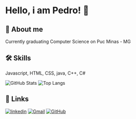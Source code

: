 # Hello, i am Pedro! 👋


## 🚀 About me
Currently graduating Computer Science on Puc Minas - MG


## 🛠 Skills
Javascript, HTML, CSS, java, C++, C#


![GitHub Stats](https://github-readme-stats.vercel.app/api?username=pmarcallima&theme=transparent&bg_color=000&border_color=30A3DC&show_icons=true&icon_color=30A3DC&title_color=E94D5F&text_color=FFF)
![Top Langs](https://github-readme-stats-git-masterrstaa-rickstaa.vercel.app/api/top-langs/?username=pmarcallima&layout=compact&bg_color=000&border_color=30A3DC&title_color=E94D5F&text_color=FFF&width=2%)


## 🔗 Links

[![linkedin](https://img.shields.io/badge/linkedin-0A66C2?style=for-the-badge&logo=linkedin&logoColor=white)](www.linkedin.com/in/pedro-marçal05)
  [![Gmail](https://img.shields.io/badge/Gmail-333333?style=for-the-badge&logo=gmail&logoColor=red)](mailto:marcallimapedro@gmail.com)
  [![GitHub](https://img.shields.io/badge/GitHub-100000?style=for-the-badge&logo=github&logoColor=white)](https://github.com/pmarcallima)
